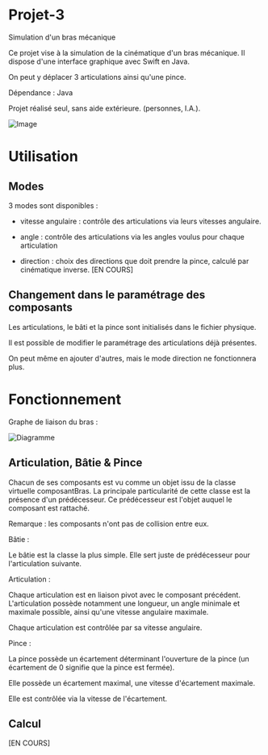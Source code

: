 # Projet-3

Simulation d'un bras mécanique

Ce projet vise à la simulation de la cinématique d'un bras mécanique. Il dispose d'une interface graphique avec Swift en Java.

On peut y déplacer 3 articulations ainsi qu'une pince. 

Dépendance : Java

Projet réalisé seul, sans aide extérieure. (personnes, I.A.).

![Image](https://github.com/user-attachments/assets/210d8980-9418-4d02-ac44-416eab71bdd4)

# Utilisation

## Modes

3 modes sont disponibles : 

- vitesse angulaire : contrôle des articulations via leurs vitesses angulaire.

- angle : contrôle des articulations via les angles voulus pour chaque articulation

- direction : choix des directions que doit prendre la pince, calculé par cinématique inverse. [EN COURS]

## Changement dans le paramétrage des composants

Les articulations, le bâti et la pince sont initialisés dans le fichier physique.

Il est possible de modifier le paramétrage des articulations déjà présentes.

On peut même en ajouter d'autres, mais le mode direction ne fonctionnera plus.

# Fonctionnement

Graphe de liaison du bras : 

![Diagramme](https://github.com/user-attachments/assets/f8d4ba4f-41c6-4e63-aca8-76396eb42998)

## Articulation, Bâtie & Pince

Chacun de ses composants est vu comme un objet issu de la classe virtuelle composantBras. La principale particularité de cette classe est la présence d'un prédécesseur. Ce prédécesseur est l'objet auquel le composant est rattaché. 

Remarque : les composants n'ont pas de collision entre eux.

Bâtie : 

Le bâtie est la classe la plus simple. Elle sert juste de prédécesseur pour l'articulation suivante.

Articulation :

Chaque articulation est en liaison pivot avec le composant précédent. L'articulation possède notamment une longueur, un angle minimale et maximale possible, ainsi qu'une vitesse angulaire maximale.

Chaque articulation est contrôlée par sa vitesse angulaire.

Pince : 

La pince possède un écartement déterminant l'ouverture de la pince (un écartement de 0 signifie que la pince est fermée). 

Elle possède un écartement maximal, une vitesse d'écartement maximale.

Elle est contrôlée via la vitesse de l'écartement.

## Calcul

[EN COURS]



